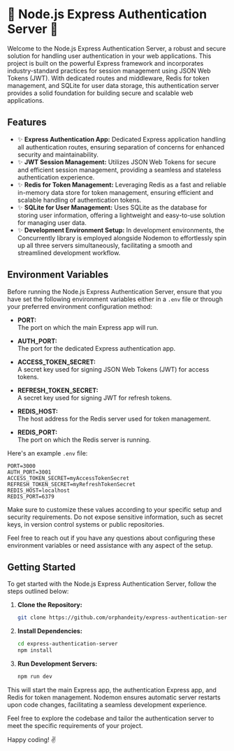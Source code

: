 # 🔐 Node.js Express Authentication Server 🪪

Welcome to the Node.js Express Authentication Server, a robust and secure solution for handling user authentication in your web applications. This project is built on the powerful Express framework and incorporates industry-standard practices for session management using JSON Web Tokens (JWT). With dedicated routes and middleware, Redis for token management, and SQLite for user data storage, this authentication server provides a solid foundation for building secure and scalable web applications.

## Features

- :sparkles: **Express Authentication App:** Dedicated Express application handling all authentication routes, ensuring separation of concerns for enhanced security and maintainability.
- :sparkles: **JWT Session Management:** Utilizes JSON Web Tokens for secure and efficient session management, providing a seamless and stateless authentication experience.
- :sparkles: **Redis for Token Management:** Leveraging Redis as a fast and reliable in-memory data store for token management, ensuring efficient and scalable handling of authentication tokens.
- :sparkles: **SQLite for User Management:** Uses SQLite as the database for storing user information, offering a lightweight and easy-to-use solution for managing user data.
- :sparkles: **Development Environment Setup:** In development environments, the Concurrently library is employed alongside Nodemon to effortlessly spin up all three servers simultaneously, facilitating a smooth and streamlined development workflow.

## Environment Variables

Before running the Node.js Express Authentication Server, ensure that you have set the following environment variables either in a `.env` file or through your preferred environment configuration method:

- **PORT:**  
  The port on which the main Express app will run.

- **AUTH_PORT:**  
  The port for the dedicated Express authentication app.

- **ACCESS_TOKEN_SECRET:**  
  A secret key used for signing JSON Web Tokens (JWT) for access tokens.

- **REFRESH_TOKEN_SECRET:**  
  A secret key used for signing JWT for refresh tokens.

- **REDIS_HOST:**  
  The host address for the Redis server used for token management.

- **REDIS_PORT:**  
  The port on which the Redis server is running.

Here's an example `.env` file:

```env
PORT=3000
AUTH_PORT=3001
ACCESS_TOKEN_SECRET=myAccessTokenSecret
REFRESH_TOKEN_SECRET=myRefreshTokenSecret
REDIS_HOST=localhost
REDIS_PORT=6379
```

Make sure to customize these values according to your specific setup and security requirements. Do not expose sensitive information, such as secret keys, in version control systems or public repositories.

Feel free to reach out if you have any questions about configuring these environment variables or need assistance with any aspect of the setup.

## Getting Started

To get started with the Node.js Express Authentication Server, follow the steps outlined below:

1. **Clone the Repository:**

   ```bash
   git clone https://github.com/orphandeity/express-authentication-server.git
   ```

2. **Install Dependencies:**

   ```bash
   cd express-authentication-server
   npm install
   ```

3. **Run Development Servers:**
   ```bash
   npm run dev
   ```

This will start the main Express app, the authentication Express app, and Redis for token management. Nodemon ensures automatic server restarts upon code changes, facilitating a seamless development experience.

Feel free to explore the codebase and tailor the authentication server to meet the specific requirements of your project.

Happy coding! ✌️
